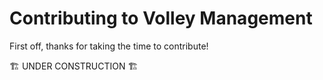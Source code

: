 # Contributing to Volley Management

First off, thanks for taking the time to contribute!

🏗 UNDER CONSTRUCTION 🏗